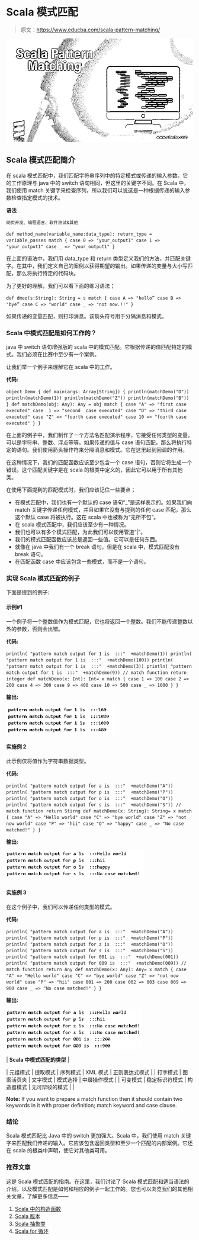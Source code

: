 # Scala 模式匹配

> 原文：<https://www.educba.com/scala-pattern-matching/>

![Scala Pattern Matching](img/5490e9c345bcf6d36dfb1827e10b1cbd.png)



## Scala 模式匹配简介

在 scala 模式匹配中，我们匹配字符串序列中的特定模式或传递的输入参数。它的工作原理与 java 中的 switch 语句相同，但这里的关键字不同。在 Scala 中，我们使用 match 关键字来检查序列，所以我们可以说这是一种根据传递的输入参数检查指定模式的技术。

**语法**

<small>网页开发、编程语言、软件测试&其他</small>

`def method_name(variable_name:data_type): return_type = variable_passes match {
case 0 => "your_output1"
case 1 => "your_output1"
case _ => "your_output1"
}`

在上面的语法中，我们用 data_type 和 return 类型定义我们的方法，并匹配关键字。在其中，我们定义自己的案例以获得期望的输出。如果传递的变量与大小写匹配，那么将执行特定的代码块。

为了更好的理解，我们可以看下面的练习语法；

`def dmeo(s:String): String = s match {
case A => "hello”
case B => "bye”
case C => "world"
case _ => "not now.!!"
}`

如果传递的变量匹配，则打印消息。该箭头符号用于分隔消息和模式。

### Scala 中模式匹配是如何工作的？

java 中 switch 语句增强版的 scala 中的模式匹配。它根据传递的值匹配特定的模式。我们必须在比赛中至少有一个案例。

让我们举一个例子来理解它在 scala 中的工作。

**代码:**

`object Demo {
def main(args: Array[String]) {
println(matchDemo("D"))
println(matchDemo(1))
println(matchDemo("Z"))
println(matchDemo("B"))
}
def matchDemo(obj: Any): Any = obj match {
case "A" => "first case executed"
case  1 => "second  case executed"
case "D" => "third case executed"
case "Z" => "fourth case executed"
case 10 => "fourth case executed"
}
}`

在上面的例子中，我们制作了一个方法名匹配演示程序，它接受任何类型的变量，可以是字符串、整数、浮点等等。如果传递的值与 case 语句匹配，那么将执行特定的语句。我们使用箭头操作符来分隔消息和模式。它在这里起到回调的作用。

在这种情况下，我们的匹配函数应该至少包含一个 case 语句，否则它将生成一个错误。这个匹配关键字是在 scala 的根类中定义的，因此它可以用于所有其他类。

在使用下面提到的匹配模式时，我们应该记住一些要点；

*   在模式匹配中，我们也有一个默认的 case 语句“_”是这样表示的。如果我们向 match 关键字传递任何模式，并且如果它没有与提到的任何 case 匹配，那么这个默认 case 将被执行。这在 scala 中也被称为“无所不包”。
*   在 scala 模式匹配中，我们应该至少有一种情况。
*   我们也可以有多个模式匹配，为此我们可以使用管道“|”。
*   我们的模式匹配函数应该总是返回一些值。它可以是任何东西。
*   就像在 java 中我们有一个 break 语句，但是在 scala 中，模式匹配没有 break 语句。
*   在匹配函数 case 中应该包含一些模式，而不是一个语句。

### 实现 Scala 模式匹配的例子

下面是提到的例子:

#### 示例#1

一个例子将一个整数值作为模式匹配，它也将返回一个整数。我们不能传递整数以外的参数，否则会出错。

**代码:**

`println( "pattern match output for 1 is  :::"  +matchDemo(1))
println( "pattern match output for 1 is  :::"  +matchDemo(100))
println( "pattern match output for 1 is  :::"  +matchDemo(3))
println( "pattern match output for 1 is  :::"  +matchDemo(9))
// match function return integer
def matchDemo(x: Int): Int= x match {
case 1 => 100
case 2 => 200
case 4 => 300
case 9 => 400
case 10 => 500
case _ => 1000
}
}`

**输出:**

![Scala Pattern Matching - 1](img/4d2847aa050543f9eebe0c8b9e68e47a.png)



#### 实施例 2

此示例仅将值作为字符串数据类型。

**代码:**

`println( "pattern match output for a is  :::"  +matchDemo("A"))
println( "pattern match output for p is  :::"  +matchDemo("P"))
println( "pattern match output for o is  :::"  +matchDemo("O"))
println( "pattern match output for s is  :::"  +matchDemo("S"))
// match function return Stirng
def matchDemo(x: String): String= x match {
case "A" => "Hello world"
case "C" => "bye world"
case "Z" => "not now world"
case "P" => "hii"
case "O" => "happy"
case _ => "No case matched!"
}
}`

**输出:**

![Scala Pattern Matching - 2](img/ba2f23af0d0395f20ca23beb82d7d1fa.png)



#### 实施例 3

在这个例子中，我们可以传递任何类型的模式。

**代码:**

`println( "pattern match output for a is  :::"  +matchDemo("A"))
println( "pattern match output for p is  :::"  +matchDemo("P"))
println( "pattern match output for z is  :::"  +matchDemo("O"))
println( "pattern match output for s is  :::"  +matchDemo("S"))
println( "pattern match output for 001 is  :::"  +matchDemo(001))
println( "pattern match output for 009 is  :::"  +matchDemo(009))
// match function return Any
def matchDemo(x: Any): Any= x match {
case "A" => "Hello world"
case "C" => "bye world"
case "Z" => "not now world"
case "P" => "hii"
case 001 => 200
case 002 => 003
case 009 => 900
case _ => "No case matched!"
}
}`

**输出:**

![Scala Pattern Matching - 3](img/7b7a434e9d359fb880fdc9aec2b274a6.png)



| **Scala 中模式匹配的类型** |

| 元组模式 | 提取模式 | 序列模式 | XML 模式 | 正则表达式模式 |
| 打字模式 | 图案活页夹 | 文字模式 | 模式选择 | 中缀操作模式 |
| 可变模式 | 稳定标识符模式 | 构造器模式 | 无可辩驳的模式 |  |

**Note:** If you want to prepare a match function then it should contain two keywords in it with proper definition; match keyword and case clause.

### 结论

Scala 模式匹配比 Java 中的 switch 更加强大。Scala 中，我们使用 match 关键字来匹配我们传递的输入。它应该包含返回类型和至少一个匹配的内部案例。它还在 scala 的根类中声明，使它对其他类可用。

### 推荐文章

这是 Scala 模式匹配的指南。在这里，我们讨论了 Scala 模式匹配和适当语法的介绍，以及模式匹配是如何和相应的例子一起工作的。您也可以浏览我们的其他相关文章，了解更多信息——

1.  [Scala 中的构造函数](https://www.educba.com/constructors-in-scala/)
2.  [Scala 版本](https://www.educba.com/scala-versions/)
3.  [Scala 抽象类](https://www.educba.com/scala-abstract-class/)
4.  [Scala for 循环](https://www.educba.com/scala-for-loop/)





